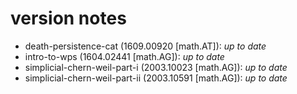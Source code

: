 # version notes

- death-persistence-cat (1609.00920 [math.AT]): _up to date_
- intro-to-wps (1604.02441 [math.AG]): _up to date_
- simplicial-chern-weil-part-i (2003.10023 [math.AG]): _up to date_
- simplicial-chern-weil-part-ii (2003.10591 [math.AG]): _up to date_
